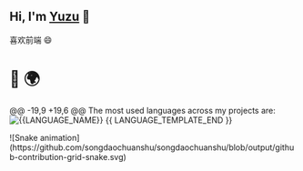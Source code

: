 ## Hi, I'm [Yuzu](http://www.yuzuchan.top/) 👋

喜欢前端 😄

<!--
**xiaoyu-c/xiaoyu-c** is a ✨ _special_ ✨ repository because its `README.md` (this file) appears on your GitHub profile.

Here are some ideas to get you started:

- 🔭 I’m currently working on ...
- 🌱 I’m currently learning ...
- 👯 I’m looking to collaborate on ...
- 🤔 I’m looking for help with ...
- 💬 Ask me about ...
- 📫 How to reach me: ...
- 😄 Pronouns: ...
- ⚡ Fun fact: ...
-->
# 👋 🌍
@@ -19,9 +19,6 @@ The most used languages across my projects are:
![{{LANGUAGE_NAME}}](https://img.shields.io/static/v1?style=flat-square&label={{LANGUAGE_NAME:uri}}&color=555&labelColor={{LANGUAGE_COLOR:uri}}&message={{LANGUAGE_PERCENT:uri}}%25)
{{ LANGUAGE_TEMPLATE_END }}

<div>  
![Snake animation](https://github.com/songdaochuanshu/songdaochuanshu/blob/output/github-contribution-grid-snake.svg)
</div>

